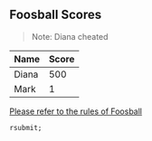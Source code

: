 ## Foosball Scores

> Note: Diana cheated

Name | Score 
--- | --- 
Diana | 500
Mark | 1

[Please refer to the rules of Foosball](https://www.foosballsoccer.com/official-foosball-rules.html)

```SAS
rsubmit; 
```
